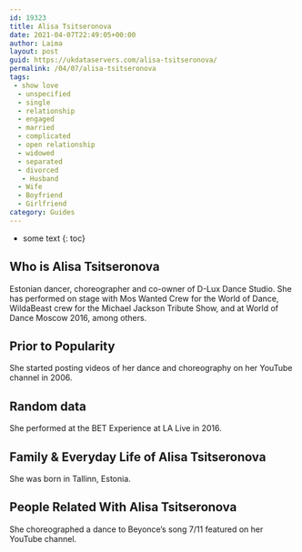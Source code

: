 ```yaml
---
id: 19323
title: Alisa Tsitseronova
date: 2021-04-07T22:49:05+00:00
author: Laima
layout: post
guid: https://ukdataservers.com/alisa-tsitseronova/
permalink: /04/07/alisa-tsitseronova
tags:
 - show love
  - unspecified
  - single
  - relationship
  - engaged
  - married
  - complicated
  - open relationship
  - widowed
  - separated
  - divorced
   - Husband
  - Wife
  - Boyfriend
  - Girlfriend
category: Guides
---
```


* some text
{: toc}


## Who is Alisa Tsitseronova
                  
                  
                  
Estonian dancer, choreographer and co-owner of D-Lux Dance Studio. She has performed on stage with Mos Wanted Crew for the World of Dance, WildaBeast crew for the Michael Jackson Tribute Show, and at World of Dance Moscow 2016, among others.
                  
              
            
              
            
                
                
                
## Prior to Popularity
                  
                  
                  
She started posting videos of her dance and choreography on her YouTube channel in 2006.
                  
              
            
              
            
                
                
                
## Random data
                  
                  
                  
She performed at the BET Experience at LA Live in 2016.
                  
              
            
              
            
                
                
                
## Family & Everyday Life of Alisa Tsitseronova
                  
                  
                  
She was born in Tallinn, Estonia.
                  
              
            
              
            
                
                
                
## People Related With Alisa Tsitseronova
                  
                  
                  
She choreographed a dance to Beyonce&#8217;s song 7/11 featured on her YouTube channel.
                  
              
            
              
            
                
              
            
              
              
            
            
              
            
          
          
          